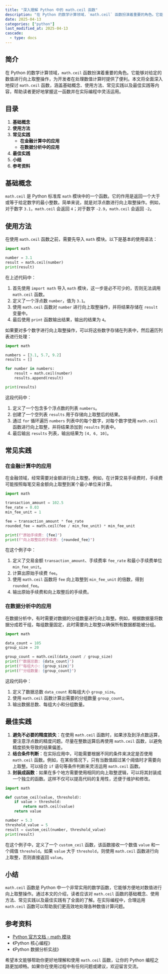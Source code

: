 ```yaml
---
title: "深入理解 Python 中的 math.ceil 函数"
description: "在 Python 的数学计算领域，`math.ceil` 函数扮演着重要的角色。它能够对给定的数值进行向上取整操作，为开发者在处理数值计算时提供了便利。本文将全面深入地探讨 `math.ceil` 函数，涵盖基础概念、使用方法、常见实践以及最佳实践等内容，帮助读者更好地掌握这一函数并在实际编程中灵活运用。"
date: 2025-04-13
categories: ["python"]
last_modified_at: 2025-04-13
cascade:
  - type: docs
---
```



## 简介
在 Python 的数学计算领域，`math.ceil` 函数扮演着重要的角色。它能够对给定的数值进行向上取整操作，为开发者在处理数值计算时提供了便利。本文将全面深入地探讨 `math.ceil` 函数，涵盖基础概念、使用方法、常见实践以及最佳实践等内容，帮助读者更好地掌握这一函数并在实际编程中灵活运用。

<!-- more -->
## 目录
1. **基础概念**
2. **使用方法**
3. **常见实践**
    - **在金融计算中的应用**
    - **在数据分析中的应用**
4. **最佳实践**
5. **小结**
6. **参考资料**

## 基础概念
`math.ceil` 是 Python 标准库 `math` 模块中的一个函数。它的作用是返回一个大于或等于给定数字的最小整数。简单来说，就是对浮点数进行向上取整操作。例如，对于数字 `3.1`，`math.ceil` 会返回 `4`；对于数字 `-2.9`，`math.ceil` 会返回 `-2`。

## 使用方法
在使用 `math.ceil` 函数之前，需要先导入 `math` 模块。以下是基本的使用语法：

```python
import math

number = 3.1
result = math.ceil(number)
print(result)  
```

在上述代码中：
1. 首先使用 `import math` 导入 `math` 模块，这一步是必不可少的，否则无法调用 `math.ceil` 函数。
2. 定义了一个浮点数 `number`，值为 `3.1`。
3. 使用 `math.ceil` 函数对 `number` 进行向上取整操作，并将结果存储在 `result` 变量中。
4. 最后使用 `print` 函数输出结果，输出的结果为 `4`。

如果要对多个数字进行向上取整操作，可以将这些数字存储在列表中，然后遍历列表进行处理：

```python
import math

numbers = [3.1, 5.7, 9.2]
results = []

for number in numbers:
    result = math.ceil(number)
    results.append(result)

print(results)  
```

这段代码中：
1. 定义了一个包含多个浮点数的列表 `numbers`。
2. 创建了一个空列表 `results` 用于存储向上取整后的结果。
3. 通过 `for` 循环遍历 `numbers` 列表中的每个数字，对每个数字使用 `math.ceil` 函数进行向上取整，并将结果添加到 `results` 列表中。
4. 最后输出 `results` 列表，输出结果为 `[4, 6, 10]`。

## 常见实践

### 在金融计算中的应用
在金融领域，经常需要对金额进行向上取整。例如，在计算交易手续费时，手续费可能按照每笔交易金额向上取整到某个最小单位来计算。

```python
import math

transaction_amount = 102.5
fee_rate = 0.03
min_fee_unit = 1

fee = transaction_amount * fee_rate
rounded_fee = math.ceil(fee / min_fee_unit) * min_fee_unit

print(f"原始手续费: {fee}")
print(f"向上取整后的手续费: {rounded_fee}")
```

在这个例子中：
1. 定义了交易金额 `transaction_amount`、手续费率 `fee_rate` 和最小手续费单位 `min_fee_unit`。
2. 计算出原始手续费 `fee`。
3. 使用 `math.ceil` 函数将 `fee` 向上取整到 `min_fee_unit` 的倍数，得到 `rounded_fee`。
4. 输出原始手续费和向上取整后的手续费。

### 在数据分析中的应用
在数据分析中，有时需要对数据的分组数量进行向上取整。例如，根据数据量将数据分成若干组，每组数量固定，此时需要向上取整以确保所有数据都能被分组。

```python
import math

data_count = 105
group_size = 20

group_count = math.ceil(data_count / group_size)
print(f"数据总数: {data_count}")
print(f"每组大小: {group_size}")
print(f"分组数量: {group_count}")
```

这段代码中：
1. 定义了数据总数 `data_count` 和每组大小 `group_size`。
2. 使用 `math.ceil` 函数计算出需要的分组数量 `group_count`。
3. 输出数据总数、每组大小和分组数量。

## 最佳实践
1. **避免不必要的精度损失**：在使用 `math.ceil` 函数时，如果涉及到浮点数运算，要注意浮点数的精度问题。尽量在整数运算后再使用 `math.ceil` 函数，以避免精度损失导致的结果偏差。
2. **结合条件判断**：在实际应用中，可能需要根据不同的条件来决定是否使用 `math.ceil` 函数。例如，在某些情况下，只有当数值超过某个阈值时才需要向上取整。可以结合 `if` 语句等条件判断来灵活运用 `math.ceil` 函数。
3. **封装成函数**：如果在多个地方需要使用相同的向上取整逻辑，可以将其封装成一个独立的函数。这样不仅可以提高代码的复用性，还便于维护和修改。

```python
import math

def custom_ceil(value, threshold):
    if value > threshold:
        return math.ceil(value)
    return value

number = 5.3
threshold_value = 5
result = custom_ceil(number, threshold_value)
print(result)  
```

在这个例子中，定义了一个 `custom_ceil` 函数，该函数接收一个数值 `value` 和一个阈值 `threshold`。如果 `value` 大于 `threshold`，则使用 `math.ceil` 函数进行向上取整，否则直接返回 `value`。

## 小结
`math.ceil` 函数是 Python 中一个非常实用的数学函数，它能够方便地对数值进行向上取整操作。通过本文的介绍，读者应该对 `math.ceil` 函数的基础概念、使用方法、常见实践以及最佳实践有了全面的了解。在实际编程中，合理运用 `math.ceil` 函数可以帮助我们更高效地处理各种数值计算问题。

## 参考资料
- [Python 官方文档 - math 模块](https://docs.python.org/3/library/math.html)
- 《Python 核心编程》
- 《Python 数据分析实战》

希望本文能够帮助你更好地理解和使用 `math.ceil` 函数，让你的 Python 编程之路更加顺畅。如果你在使用过程中有任何问题或建议，欢迎留言交流。  